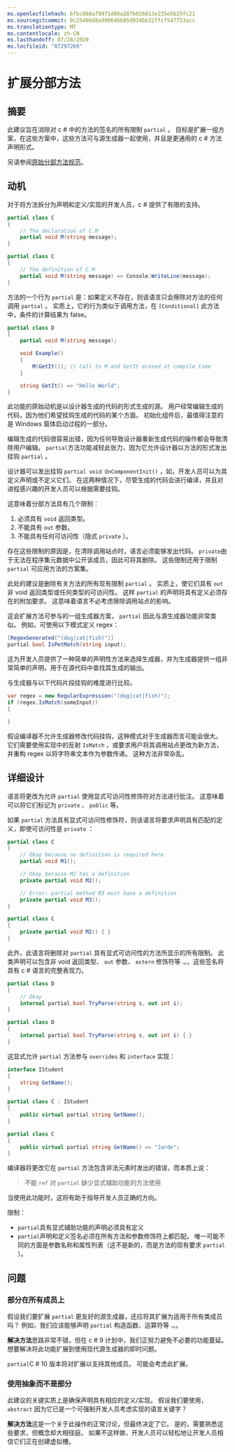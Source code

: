 ```yaml
---
ms.openlocfilehash: 6fbc866af9971d86a287b026013e235e5b25fc21
ms.sourcegitcommit: 0c25406d8a99064bb85d934bb32ffcf547753acc
ms.translationtype: MT
ms.contentlocale: zh-CN
ms.lasthandoff: 07/28/2020
ms.locfileid: "87297269"
---
```

<a name="extending-partial-methods"></a>扩展分部方法
=====

## <a name="summary"></a>摘要
此建议旨在消除对 c # 中的方法的签名的所有限制 `partial` 。 目标是扩展一组方案，在这些方案中，这些方法可与源生成器一起使用，并且是更通用的 c # 方法声明形式。

另请参阅[原始分部方法规范](/spec/classes.md#partial-methods)。

## <a name="motivation"></a>动机
对于将方法拆分为声明和定义/实现的开发人员，c # 提供了有限的支持。 

```cs 
partial class C
{
    // The declaration of C.M
    partial void M(string message);
}

partial class C
{
    // The definition of C.M
    partial void M(string message) => Console.WriteLine(message);
}
```

方法的一个行为 `partial` 是：如果定义不存在，则该语言只会擦除对方法的任何调用 `partial` 。 实质上，它的行为类似于调用方法，在 `[Conditional]` 此方法中，条件的计算结果为 false。 

```cs
partial class D
{
    partial void M(string message);

    void Example()
    {
        M(GetIt()); // Call to M and GetIt erased at compile time
    }

    string GetIt() => "Hello World";
}
```

此功能的原始动机是以设计器生成的代码的形式生成的源。 用户经常编辑生成的代码，因为他们希望挂钩生成的代码的某个方面。 初始化组件后，最值得注意的是 Windows 窗体启动过程的一部分。

编辑生成的代码很容易出错，因为任何导致设计器重新生成代码的操作都会导致清除用户编辑。 `partial`方法功能减轻此张力，因为它允许设计器以方法的形式发出挂钩 `partial` 。 

设计器可以发出挂钩 `partial void OnComponentInit()` ，如，开发人员可以为其定义声明或不定义它们。 在这两种情况下，尽管生成的代码会进行编译，并且对进程感兴趣的开发人员可以根据需要挂钩。 

这意味着分部方法具有几个限制：

1. 必须具有 `void` 返回类型。
1. 不能具有 `out` 参数。 
1. 不能具有任何可访问性（隐式 `private` ）。

存在这些限制的原因是，在清除调用站点时，语言必须能够发出代码。 `private`由于无法在程序集元数据中公开该成员，因此可将其删除。 这些限制还用于限制 `partial` 可应用方法的方案集。

此处的建议是删除有关方法的所有现有限制 `partial` 。 实质上，使它们具有 `out` 非 void 返回类型或任何类型的可访问性。 这样 `partial` 的声明将具有定义必须存在的附加要求。 这意味着语言不必考虑擦除调用站点的影响。 

这会扩展方法可参与的一组生成器方案， `partial` 因此与源生成器功能非常类似。 例如，可使用以下模式定义 regex：

```cs
[RegexGenerated("(dog|cat|fish)")]
partial bool IsPetMatch(string input);
```

这为开发人员提供了一种简单的声明性方法来选择生成器，并为生成器提供一组非常简单的声明，用于在源代码中查找其生成的输出。 

与生成器与以下代码片段挂钩的难度进行比较。 

```cs
var regex = new RegularExpression("(dog|cat|fish)");
if (regex.IsMatch(someInput))
{

}
```

假设编译器不允许生成器修改代码挂钩，这种模式对于生成器而言可能会很大。 它们需要使用实现中的反射 `IsMatch` ，或要求用户将其调用站点更改为新方法，并重构 regex 以将字符串文本作为参数传递。 这种方法非常杂乱。

## <a name="detailed-design"></a>详细设计
语言将更改为允许 `partial` 使用显式可访问性修饰符对方法进行批注。 这意味着可以将它们标记为 `private` 、 `public` 等。 

如果 `partial` 方法具有显式可访问性修饰符，则该语言将要求声明具有匹配的定义，即使可访问性是 `private` ：

```cs
partial class C
{
    // Okay because no definition is required here
    partial void M1();

    // Okay because M2 has a definition
    private partial void M2();

    // Error: partial method M3 must have a definition
    private partial void M3();
}

partial class C
{
    private partial void M2() { }
}
```

此外，此语言将删除对 `partial` 具有显式可访问性的方法所显示的所有限制。 此类声明可以包含非 void 返回类型、 `out` 参数、 `extern` 修饰符等 .。。这些签名将具有 c # 语言的完整表现力。

```cs
partial class D
{
    // Okay
    internal partial bool TryParse(string s, out int i); 
}

partial class D
{
    internal partial bool TryParse(string s, out int i) { }
}
```

这显式允许 `partial` 方法参与 `overrides` 和 `interface` 实现：

```cs
interface IStudent
{
    string GetName();
}

partial class C : IStudent
{
    public virtual partial string GetName(); 
}

partial class C
{
    public virtual partial string GetName() => "Jarde";
}
```

编译器将更改它在 `partial` 方法包含非法元素时发出的错误，而本质上说：

> 不能 `ref` 对 `partial` 缺少显式辅助功能的方法使用 

当使用此功能时，这将有助于指导开发人员正确的方向。

限制：
- `partial`具有显式辅助功能的声明必须具有定义
- `partial`声明和定义签名必须在所有方法和参数修饰符上都匹配。 唯一可能不同的方面是参数名称和属性列表（这不是新的，而是方法的现有要求 `partial` ）。

## <a name="questions"></a>问题

### <a name="partial-on-all-members"></a>部分在所有成员上
假设我们要扩展 `partial` 更友好的源生成器，还应将其扩展为适用于所有类成员吗？ 例如，我们应该能够声明 `partial` 构造函数、运算符等 .。。

**解决方法**思路非常不错，但在 c # 9 计划中，我们正努力避免不必要的功能蔓延。 想要解决将此功能扩展到使用现代源生成器的即时问题。 

`partial`C # 10 版本将对扩展以支持其他成员。 可能会考虑此扩展。

### <a name="use-abstract-instead-of-partial"></a>使用抽象而不是部分
此建议的关键实质上是确保声明具有相应的定义/实现。 假设我们要使用， `abstract` 因为它已是一个可强制开发人员考虑实现的语言关键字？

**解决方法**这是一个关于此操作的正常讨论，但最终决定了它。
是的，需要熟悉这些要求，但概念却大相径庭。
如果不这样做，开发人员可以轻松地让开发人员相信它们正在创建虚拟槽。
